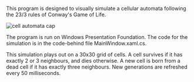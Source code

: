 This program is designed to visually simulate a cellular automata following the 23/3 rules of Conway's Game of Life.

![cell automata cap](https://user-images.githubusercontent.com/95654983/150011081-75f99a8c-375e-485b-98c2-eba8e9cd61e8.JPG)

The program is run on Windows Presentation Foundation. The code for the simulation is in the code-behind file MainWindow.xaml.cs.

This simulation plays out on a 30x30 grid of cells. A cell survives if it has exactly 2 or 3 neighbours, and dies otherwise. A new cell is born from a dead cell if it has exactly three neighbours. New generations are refreshed every 50 milliseconds. 
